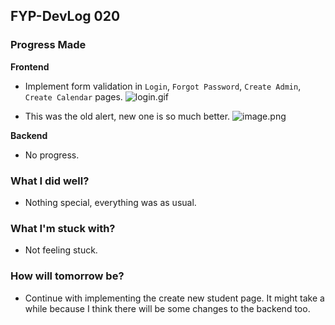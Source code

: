 ## FYP-DevLog 020

### Progress Made
**Frontend**
+ Implement form validation in `Login`, `Forgot Password`, `Create Admin`, `Create Calendar` pages.
![login.gif](https://cdn.hashnode.com/res/hashnode/image/upload/v1601373543935/QtBFS8VnX.gif)

+ This was the old alert, new one is so much better.
![image.png](https://cdn.hashnode.com/res/hashnode/image/upload/v1601373794922/4R3IRDOwa.png)

**Backend**
+ No progress.

### What I did well?
+ Nothing special, everything was as usual.

### What I'm stuck with?
+ Not feeling stuck.

### How will tomorrow be?
+ Continue with implementing the create new student page. It might take a while because I think there will be some changes to the backend too.